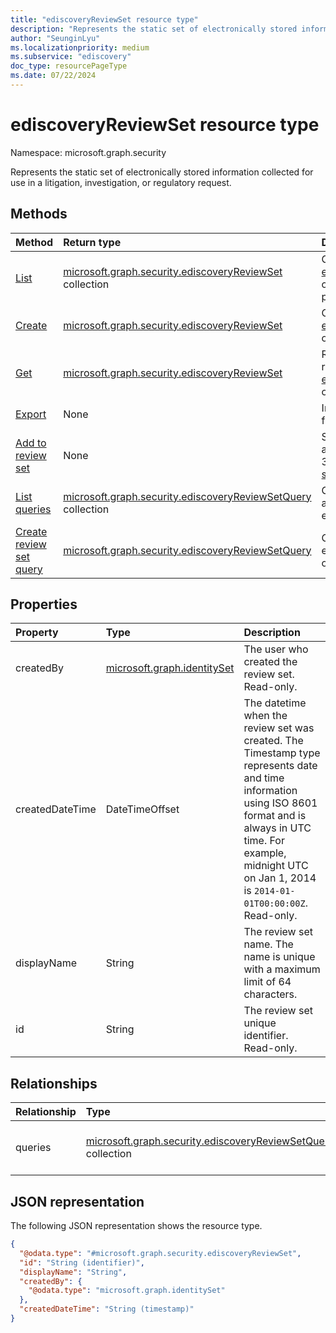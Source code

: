 ```yaml
---
title: "ediscoveryReviewSet resource type"
description: "Represents the static set of electronically stored information collected for use in a litigation, investigation, or regulatory request."
author: "SeunginLyu"
ms.localizationpriority: medium
ms.subservice: "ediscovery"
doc_type: resourcePageType
ms.date: 07/22/2024
---
```


# ediscoveryReviewSet resource type

Namespace: microsoft.graph.security



Represents the static set of electronically stored information collected for use in a litigation, investigation, or regulatory request.

## Methods
|Method|Return type|Description|
|:---|:---|:---|
|[List](../api/security-ediscoverycase-list-reviewsets.md)|[microsoft.graph.security.ediscoveryReviewSet](../resources/security-ediscoveryreviewset.md) collection|Get a list of the [ediscoveryReviewSet](../resources/security-ediscoveryreviewset.md) objects and their properties.|
|[Create](../api/security-ediscoverycase-post-reviewsets.md)|[microsoft.graph.security.ediscoveryReviewSet](../resources/security-ediscoveryreviewset.md)|Create a new [ediscoveryReviewSet](../resources/security-ediscoveryreviewset.md) object.|
|[Get](../api/security-ediscoveryreviewset-get.md)|[microsoft.graph.security.ediscoveryReviewSet](../resources/security-ediscoveryreviewset.md)|Read the properties and relationships of an [ediscoveryReviewSet](../resources/security-ediscoveryreviewset.md) object.|
|[Export](../api/security-ediscoveryreviewset-export.md)|None|Initiate an export of data from a [review set](../resources/security-ediscoveryreviewset.md).|
|[Add to review set](../api/security-ediscoveryreviewset-addtoreviewset.md)|None|Start the process of adding a collection from Microsoft 365 services to a [review set](../resources/security-ediscoveryreviewset.md).|
|[List queries](../api/security-ediscoveryreviewset-list-queries.md)|[microsoft.graph.security.ediscoveryReviewSetQuery](../resources/security-ediscoveryreviewsetquery.md) collection|Get the list of [queries](../resources/security-ediscoveryreviewsetquery.md) associated with an eDiscovery review set.|
|[Create review set query](../api/security-ediscoveryreviewset-post-queries.md)|[microsoft.graph.security.ediscoveryReviewSetQuery](../resources/security-ediscoveryreviewsetquery.md)|Create a new ediscoveryReviewSetQuery object.|

## Properties
|Property|Type|Description|
|:---|:---|:---|
|createdBy|[microsoft.graph.identitySet](../resources/identityset.md)|The user who created the review set. Read-only. |
|createdDateTime|DateTimeOffset|The datetime when the review set was created. The Timestamp type represents date and time information using ISO 8601 format and is always in UTC time. For example, midnight UTC on Jan 1, 2014 is `2014-01-01T00:00:00Z`. Read-only.|
|displayName|String|The review set name. The name is unique with a maximum limit of 64 characters.|
|id|String|The review set unique identifier. Read-only.|

## Relationships
|Relationship|Type|Description|
|:---|:---|:---|
|queries|[microsoft.graph.security.ediscoveryReviewSetQuery](../resources/security-ediscoveryreviewsetquery.md) collection|Represents queries within the review set.|

## JSON representation
The following JSON representation shows the resource type.
<!-- {
  "blockType": "resource",
  "keyProperty": "id",
  "@odata.type": "microsoft.graph.security.ediscoveryReviewSet",
  "openType": false
}
-->
``` json
{
  "@odata.type": "#microsoft.graph.security.ediscoveryReviewSet",
  "id": "String (identifier)",
  "displayName": "String",
  "createdBy": {
    "@odata.type": "microsoft.graph.identitySet"
  },
  "createdDateTime": "String (timestamp)"
}
```

